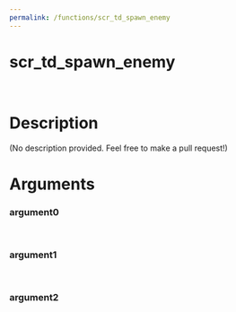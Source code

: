 ```yaml
---
permalink: /functions/scr_td_spawn_enemy
---
```

# scr_td_spawn_enemy  
&nbsp;  
# Description  
(No description provided. Feel free to make a pull request!) 
&nbsp;  
# Arguments
### argument0

&nbsp;    
### argument1

&nbsp;    
### argument2

&nbsp;    



